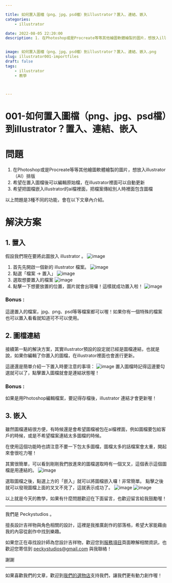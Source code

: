 ```yaml
---

title: 如何置入圖檔（png、jpg、psd檔）到illustrator？置入、連結、嵌入
categories:
    - illustrator

date: 2022-08-05 22:20:00
description: 1. 在Photoshop或是Procreate等等其他繪圖軟體繪製的圖片，想放入illustrator（AI）排版 2. 希望在置入圖檔後可以編輯原始檔，在illustrator裡面可以自動更新 3. 希望把圖檔嵌入illustrator的ai檔裡面，把檔案傳給別人時裡面包含圖檔


image: 如何置入圖檔（png、jpg、psd檔）到illustrator？置入、連結、嵌入.png
slug: illustrator001-importfiles
draft: false
tags:
    - illustrator
    - 教學



---
```


# 001-如何置入圖檔（png、jpg、psd檔）到illustrator？置入、連結、嵌入



# 問題
1. 在Photoshop或是Procreate等等其他繪圖軟體繪製的圖片，想放入illustrator（AI）排版
2. 希望在置入圖檔後可以編輯原始檔，在illustrator裡面可以自動更新
3. 希望把圖檔嵌入illustrator的ai檔裡面，把檔案傳給別人時裡面包含圖檔

以上問題是3種不同的功能，會在以下文章內介紹。

# 解決方案
## 1. 置入
假設我們現在要將此圖放入 illustrator 。
![image](PON_design-02.png)
1. 首先先開啟一個新的 illustrator 檔案。
![image](01898FB5-5154-4374-9A63-66123C6C6545.png)
2. 點選「檔案 -> 置入」
![image](DDB705B7-BAA8-47EB-97D4-113307ABE902.png)
3.  選取想要置入的檔案
![image](77F316E5-F853-40FD-9938-E31EF82DE026.png)
4. 點擊一下想要放置的位置，圖片就會出現囉！這樣就成功置入啦！
![image](083BC066-18AC-4D95-A2D6-2190AC04BBD6.png)
### Bonus :  
這邊置入的檔案，jpg、png、psd等等檔案都可以喔！如果你有一個特殊的檔案也可以置入看看就知道可不可以使用。

## 2. 圖檔連結
接續第一點的解決方案，其實illustrator預設的設定就已經是圖檔連結，也就是說，如果你編輯了你置入的圖檔，在illustrator裡面也會進行更新。

這邊還是簡單介紹一下置入時要注意的事項：
![image](DD65AAE6-CCC0-47AA-AF94-98BB68A4663A.png)
置入圖檔時記得這邊要勾選就可以了，點擊置入圖檔就會是連結狀態喔！

### Bonus :
如果是用Photoshop編輯檔案，要記得存檔後，illustrator 連結才會更新喔！

## 3. 嵌入
雖然圖檔連結很方便，有時候還是會希望圖檔被包在ai檔裡面，例如圖檔要包給客戶的時候，或是不希望檔案連結太多圖檔的時候。

在使用這個功能時也請注意不要一下包太多圖檔，圖檔太多的話檔案會太重，開起來會很吃力喔！

其實很簡單，可以看到剛剛我們放進來的圖檔選取時有一個叉叉，這個表示這個圖檔是用連結的。
![image](D556CC02-2916-496B-B60D-57FBEB1D0A12.png)

選取圖檔之後，點選上方的「嵌入」就可以將圖檔嵌入囉！非常簡單。
點擊之後就可以發現圖檔上面的叉叉不見了，這就表示成功了。
![image](ED3F3A11-7927-42BA-90DF-49C52CC3DF1A.png)
![image](EC3C2A12-0729-4554-BCCD-3969AD0C972C.png)

以上就是今天的教學，如果有什麼問題歡迎在下面留言，也歡迎留言給我鼓勵喔！

---

我們是 Peckystudios 。

擅長設計吉祥物與角色相關的設計，這裡是我推廣創作的部落格，希望大家能藉由我的內容從創作中找到樂趣。

如果您正在尋找設計師為您設計吉祥物，歡迎您到[服務項目](https://peckyhsieh.wixsite.com/peckystudiosservice)頁面瞭解相關資訊，也歡迎您寄信到 peckystudios@gmail.com 與我聯絡！

謝謝

---

如果喜歡我們的文章，歡迎到[我們的選物店](https://www.rakuten.com.tw/shop/peckystudio/)支持我們，讓我們更有動力創作喔！
